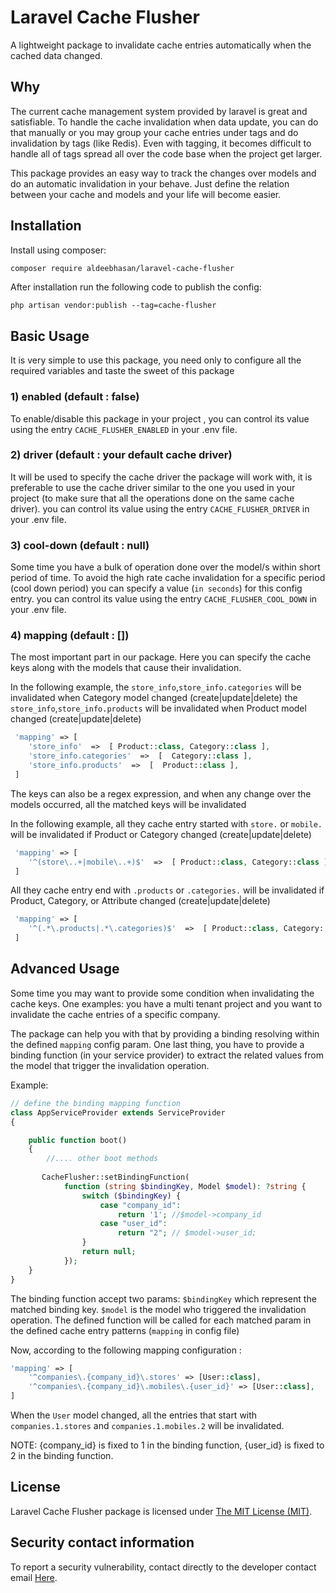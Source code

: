 Laravel Cache Flusher
=====
A lightweight package to invalidate cache entries automatically when the cached data changed.


Why
-----------
The current cache management system provided by laravel is great and satisfiable.
To handle the cache invalidation when data update,
you can do that manually or you may group your cache entries under tags and do invalidation by tags (like Redis).
Even with tagging, it becomes difficult to handle all of tags spread all over the code base when the project get larger.

This package provides an easy way to track the changes over models and do an automatic invalidation in your behave.
Just define the relation between your cache and models and your life will become easier.


Installation
------------

Install using composer:

```bash
composer require aldeebhasan/laravel-cache-flusher
```

After installation run the following code to publish the config:

```
php artisan vendor:publish --tag=cache-flusher
```

Basic Usage
-----------
It is very simple to use this package,
you need only to configure all the required variables
and taste the sweet of this package

### 1) enabled (default : false)

To enable/disable this package in your project ,
you can control its value using the entry `CACHE_FLUSHER_ENABLED`
in your .env file.

### 2) driver (default : your default cache driver)

It will be used to specify the cache driver the package will work with,
it is preferable to use the cache driver similar to the one you used in your project
(to make sure that all the operations done on the same cache driver).
you can control its value using the entry `CACHE_FLUSHER_DRIVER`
in your .env file.

### 3) cool-down (default : null)

Some time you have a bulk of operation done over the model/s within short period of time.
To avoid the high rate cache invalidation for a specific period (cool down period) you can specify a value (`in seconds`) for this config
entry.
you can control its value using the entry `CACHE_FLUSHER_COOL_DOWN`
in your .env file.

### 4) mapping (default : [])

The most important part in our package.
Here you can specify the cache keys along with the models that cause their invalidation.

In the following example,
the `store_info`,`store_info.categories` will be invalidated when Category model changed (create|update|delete)
the `store_info`,`store_info.products` will be invalidated when Product model changed (create|update|delete)

```php
 'mapping' => [
    'store_info'  =>  [ Product::class, Category::class ],
    'store_info.categories'  =>  [  Category::class ],
    'store_info.products'  =>  [  Product::class ],
 ]
```

The keys can also be a regex expression,
and when any change over the models occurred,
all the matched keys will be invalidated

In the following example, all they cache entry started with
`store.` or `mobile.` will be invalidated
if Product or Category changed (create|update|delete)

```php
 'mapping' => [
    '^(store\..+|mobile\..+)$'  =>  [ Product::class, Category::class ]
 ]
```

All they cache entry end with
`.products` or `.categories.` will be invalidated
if Product, Category, or Attribute changed (create|update|delete)

```php
 'mapping' => [
    '^(.*\.products|.*\.categories)$'  =>  [ Product::class, Category::class,Attribute::class ]
 ]
```

## Advanced Usage

Some time you may want to provide some condition when invalidating the cache keys.
One examples: you have a multi tenant project and you want to invalidate the cache entries of a specific company.

The package can help you with that by providing a binding resolving within the defined `mapping` config param.
One last thing, you have to provide a binding function (in your service provider) to extract the related values
from the model that trigger the invalidation operation.

Example:

```php
// define the binding mapping function
class AppServiceProvider extends ServiceProvider
{

    public function boot()
    {
        //.... other boot methods
    
       CacheFlusher::setBindingFunction(
            function (string $bindingKey, Model $model): ?string {
                switch ($bindingKey) {
                    case "company_id":
                        return '1'; //$model->company_id
                    case "user_id":
                        return "2"; // $model->user_id;
                }
                return null;
            });
    }
}
```

The binding function accept two params: `$bindingKey` which represent the matched binding key.
`$model` is the model who triggered the invalidation operation. The defined function will be called
for each matched param in the defined cache entry patterns (`mapping` in config file)

Now, according to the following mapping configuration :

```php
'mapping' => [
    '^companies\.{company_id}\.stores' => [User::class],
    '^companies\.{company_id}\.mobiles\.{user_id}' => [User::class],
]
```

When the `User` model changed, all the entries that start with
`companies.1.stores` and `companies.1.mobiles.2` will be invalidated.

NOTE: {company_id} is fixed to 1 in the binding function, {user_id} is fixed to 2 in the binding function.

## License

Laravel Cache Flusher package is licensed under [The MIT License (MIT)](LICENSE).

## Security contact information

To report a security vulnerability, contact directly to the developer contact email [Here](mailto:aldeeb.91@gmail.com).

